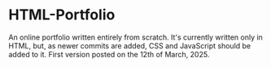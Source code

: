 # HTML-Portfolio
An online portfolio written entirely from scratch. It's currently written only in HTML, but, as newer commits are added, CSS and JavaScript should be added to it. First version posted on the 12th of March, 2025.
